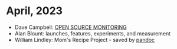# April, 2023

* Dave Campbell: [OPEN SOURCE MONITORING](/meetings/2023/04-April/OPEN-SOURCE-MONITORING.pdf)
* Alan Blount: launches, features, experiments, and measurement
* William Lindley: Mom's Recipe Project - saved by [pandoc](https://pandoc.org/)
